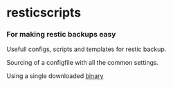 # resticscripts

### For making restic backups easy

Usefull configs, scripts and templates for restic backup.

Sourcing of a configfile with all the common settings.


Using a single downloaded [binary](https://github.com/restic/restic/releases/latest "latest binary") 
